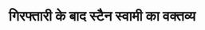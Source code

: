 ---
layout: video_post
title: >
    गिरफ्तारी के बाद स्टैन स्वामी का वक्तव्य
author:
section: वीडियो
subsection:
src: https://www.youtube.com/embed/kkGFEbup6o4
primary: true
excerpt: ...<br/>...
image: ank150-5.jpg
comments: true
share: true
priority: 5
issue: 150
tags: []
facebook: false
---